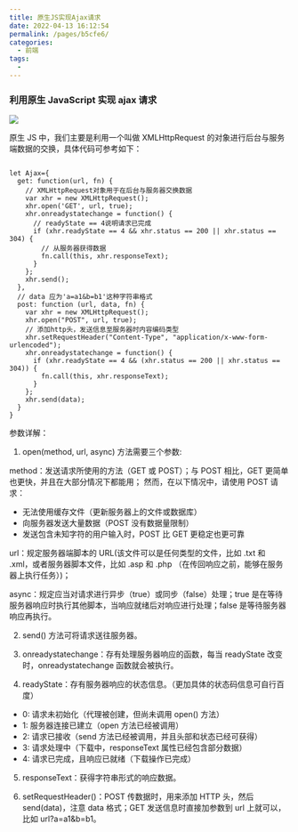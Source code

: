 ```yaml
---
title: 原生JS实现Ajax请求
date: 2022-04-13 16:12:54
permalink: /pages/b5cfe6/
categories:
  - 前端
tags:
  -
---
```


### 利用原生 JavaScript 实现 ajax 请求

![](https://gcy-1306312261.cos.ap-chengdu.myqcloud.com/blog/20220413161800.png)

原生 JS 中，我们主要是利用一个叫做 XMLHttpRequest 的对象进行后台与服务端数据的交换，具体代码可参考如下：

```JS

let Ajax={
  get: function(url, fn) {
    // XMLHttpRequest对象用于在后台与服务器交换数据
    var xhr = new XMLHttpRequest();
    xhr.open('GET', url, true);
    xhr.onreadystatechange = function() {
      // readyState == 4说明请求已完成
      if (xhr.readyState == 4 && xhr.status == 200 || xhr.status == 304) {
        // 从服务器获得数据
        fn.call(this, xhr.responseText);
      }
    };
    xhr.send();
  },
  // data 应为'a=a1&b=b1'这种字符串格式
  post: function (url, data, fn) {
    var xhr = new XMLHttpRequest();
    xhr.open("POST", url, true);
    // 添加http头，发送信息至服务器时内容编码类型
    xhr.setRequestHeader("Content-Type", "application/x-www-form-urlencoded");
    xhr.onreadystatechange = function() {
      if (xhr.readyState == 4 && (xhr.status == 200 || xhr.status == 304)) {
        fn.call(this, xhr.responseText);
      }
    };
    xhr.send(data);
  }
}

```

参数详解：

1. open(method, url, async) 方法需要三个参数:

method：发送请求所使用的方法（GET 或 POST）；与 POST 相比，GET 更简单也更快，并且在大部分情况下都能用；
然而，在以下情况中，请使用 POST 请求：

- 无法使用缓存文件（更新服务器上的文件或数据库）
- 向服务器发送大量数据（POST 没有数据量限制）
- 发送包含未知字符的用户输入时，POST 比 GET 更稳定也更可靠

url：规定服务器端脚本的 URL(该文件可以是任何类型的文件，比如 .txt 和 .xml，或者服务器脚本文件，比如 .asp 和 .php （在传回响应之前，能够在服务器上执行任务）)；

async：规定应当对请求进行异步（true）或同步（false）处理；true 是在等待服务器响应时执行其他脚本，当响应就绪后对响应进行处理；false 是等待服务器响应再执行。

2. send() 方法可将请求送往服务器。

3. onreadystatechange：存有处理服务器响应的函数，每当 readyState 改变时，onreadystatechange 函数就会被执行。

4. readyState：存有服务器响应的状态信息。（更加具体的状态码信息可自行百度）

- 0: 请求未初始化（代理被创建，但尚未调用 open() 方法）
- 1: 服务器连接已建立（open 方法已经被调用）
- 2: 请求已接收（send 方法已经被调用，并且头部和状态已经可获得）
- 3: 请求处理中（下载中，responseText 属性已经包含部分数据）
- 4: 请求已完成，且响应已就绪（下载操作已完成）

5. responseText：获得字符串形式的响应数据。

6. setRequestHeader()：POST 传数据时，用来添加 HTTP 头，然后 send(data)，注意 data 格式；GET 发送信息时直接加参数到 url 上就可以，比如 url?a=a1&b=b1。

